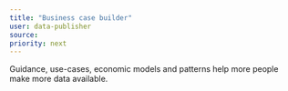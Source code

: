 ```yaml
---
title: "Business case builder"
user: data-publisher
source:
priority: next
---
```


Guidance, use-cases, economic models and patterns help more people make more data available. 